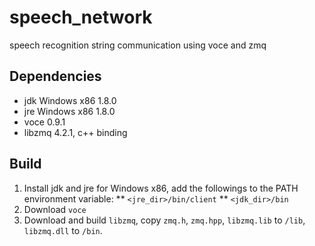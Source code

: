 # speech_network
speech recognition string communication using voce and zmq

## Dependencies
* jdk Windows x86 1.8.0
* jre Windows x86 1.8.0
* voce 0.9.1
* libzmq 4.2.1, c++ binding

## Build
1. Install jdk and jre for Windows x86, add the followings to the PATH environment variable:
** `<jre_dir>/bin/client`
** `<jdk_dir>/bin`
2. Download `voce`
3. Download and build `libzmq`, copy `zmq.h`, `zmq.hpp`, `libzmq.lib` to `/lib`, `libzmq.dll` to `/bin`.
